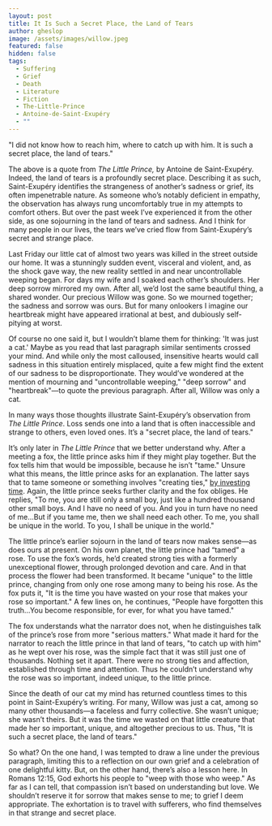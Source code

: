 ```yaml
---
layout: post
title: It Is Such a Secret Place, the Land of Tears
author: gheslop
image: /assets/images/willow.jpeg
featured: false
hidden: false
tags:
  - Suffering
  - Grief
  - Death
  - Literature
  - Fiction
  - The-Little-Prince
  - Antoine-de-Saint-Exupéry
  - ""
---
```

"I did not know how to reach him, where to catch up with him. It is such a secret place, the land of tears."

The above is a quote from *The Little Prince,* by Antoine de Saint-Exupéry. Indeed, the land of tears is a profoundly secret place. Describing it as such, Saint-Exupéry identifies the strangeness of another’s sadness or grief, its often impenetrable nature. As someone who’s notably deficient in empathy, the observation has always rung uncomfortably true in my attempts to comfort others. But over the past week I’ve experienced it from the other side, as one sojourning in the land of tears and sadness. And I think for many people in our lives, the tears we’ve cried flow from Saint-Exupéry’s secret and strange place.

Last Friday our little cat of almost two years was killed in the street outside our home. It was a stunningly sudden event, visceral and violent, and, as the shock gave way, the new reality settled in and near uncontrollable weeping began. For days my wife and I soaked each other’s shoulders. Her deep sorrow mirrored my own. After all, we’d lost the same beautiful thing, a shared wonder. Our precious Willow was gone. So we mourned together; the sadness and sorrow was ours. But for many onlookers I imagine our heartbreak might have appeared irrational at best, and dubiously self-pitying at worst.

Of course no one said it, but I wouldn’t blame them for thinking: 'It was just a cat.' Maybe as you read that last paragraph similar sentiments crossed your mind. And while only the most calloused, insensitive hearts would call sadness in this situation entirely misplaced, quite a few might find the extent of our sadness to be disproportionate. They would’ve wondered at the mention of mourning and "uncontrollable weeping," "deep sorrow" and "heartbreak"—to quote the previous paragraph. After all, Willow was only a cat.

In many ways those thoughts illustrate Saint-Exupéry’s observation from *The Little Prince*. Loss sends one into a land that is often inaccessible and strange to others, even loved ones. It’s a "secret place, the land of tears."

It’s only later in *The Little Prince* that we better understand why. After a meeting a fox, the little prince asks him if they might play together. But the fox tells him that would be impossible, because he isn’t "tame." Unsure what this means, the little prince asks for an explanation. The latter says that to tame someone or something involves "creating ties," [by investing time](https://rekindle.co.za/content/2023-02-23-you-can-t-pop-over-to-the-friendship-super-store). Again, the little prince seeks further clarity and the fox obliges. He replies, "To me, you are still only a small boy, just like a hundred thousand other small boys. And I have no need of you. And you in turn have no need of me…But if you tame me, then we shall need each other. To me, you shall be unique in the world. To you, I shall be unique in the world."

The little prince’s earlier sojourn in the land of tears now makes sense—as does ours at present. On his own planet, the little prince had “tamed” a rose. To use the fox’s words, he’d created strong ties with a formerly unexceptional flower, through prolonged devotion and care. And in that process the flower had been transformed. It became "unique" to the little prince, changing from only one rose among many to being his rose. As the fox puts it, "It is the time you have wasted on your rose that makes your rose so important." A few lines on, he continues, "People have forgotten this truth…You become responsible, for ever, for what you have tamed."

The fox understands what the narrator does not, when he distinguishes talk of the prince’s rose from more "serious matters." What made it hard for the narrator to reach the little prince in that land of tears, "to catch up with him" as he wept over his rose, was the simple fact that it was still just one of thousands. Nothing set it apart. There were no strong ties and affection, established through time and attention. Thus he couldn’t understand why the rose was so important, indeed unique, to the little prince.

Since the death of our cat my mind has returned countless times to this point in Saint-Exupéry’s writing. For many, Willow was just a cat, among so many other thousands—a faceless and furry collective. She wasn’t unique; she wasn’t theirs. But it was the time we wasted on that little creature that made her so important, unique, and altogether precious to us. Thus, "It is such a secret place, the land of tears."

So what? On the one hand, I was tempted to draw a line under the previous paragraph, limiting this to a reflection on our own grief and a celebration of one delightful kitty. But, on the other hand, there’s also a lesson here. In Romans 12:15, God exhorts his people to "weep with those who weep." As far as I can tell, that compassion isn’t based on understanding but love. We shouldn’t reserve it for sorrow that makes sense to me; to grief I deem appropriate. The exhortation is to travel with sufferers, who find themselves in that strange and secret place.